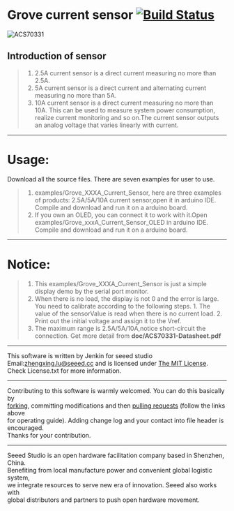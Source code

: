 Grove current sensor   [![Build Status](https://travis-ci.com/Seeed-Studio/Grove_Current_Sensor.svg?branch=master)](https://travis-ci.com/Seeed-Studio/Grove_Current_Sensor)
=================================  

![ACS70331](https://user-images.githubusercontent.com/41441945/44913532-42900300-ad60-11e8-8e51-bf8a2f2ab357.jpg)  


Introduction of sensor
----------------------------  
>1. 2.5A current sensor is a direct current measuring no more than 2.5A.
>2. 5A current sensor is a direct current and alternating current measuring no more than 5A.
>3. 10A current sensor is a direct current measuring no more than 10A.
    This can be used to measure system power consumption, realize current monitoring and so on.The current sensor outputs an analog voltage that varies linearly with current.

***
Usage:
==========  
Download all the source files. There are seven examples for user to use.
>1. examples/Grove_XXXA_Current_Sensor, here are three examples of products: 2.5A/5A/10A current sensor,open it in arduino IDE. Compile and download and run it on a arduino board.
>2. If you own an OLED, you can connect it to work with it.Open examples/Grove_xxxA_Current_Sensor_OLED in arduino IDE. Compile and download and run it on a arduino board.

****
Notice:
=========
>1. This examples/Grove_XXXA_Current_Sensor is just a simple display demo by the serial port monitor.
>2. When there is no load, the display is not 0 and the error is large. You need to calibrate according to the following steps.
    1. The value of the sensorValue is read when there is no current load.
    2. Print out the initial voltage and assign it to the Vref.
>3. The maximum range is 2.5A/5A/10A,notice short-circuit the connection.
    Get more detail from **doc/ACS70331-Datasheet.pdf** 



***
This software is written by Jenkin for seeed studio<br>
Email:zhengxing.lu@seeed.cc
and is licensed under [The MIT License](http://opensource.org/licenses/mit-license.php). Check License.txt for more information.<br>
****
Contributing to this software is warmly welcomed. You can do this basically by<br>
[forking](https://help.github.com/articles/fork-a-repo), committing modifications and then [pulling requests](https://help.github.com/articles/using-pull-requests) (follow the links above<br>
for operating guide). Adding change log and your contact into file header is encouraged.<br>
Thanks for your contribution.
****
Seeed Studio is an open hardware facilitation company based in Shenzhen, China. <br>
Benefiting from local manufacture power and convenient global logistic system, <br>
we integrate resources to serve new era of innovation. Seeed also works with <br>
global distributors and partners to push open hardware movement.<br>

